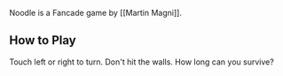 Noodle is a Fancade game by [[Martin Magni]].

## How to Play
Touch left or right to turn. Don't hit the walls. How long can you survive?